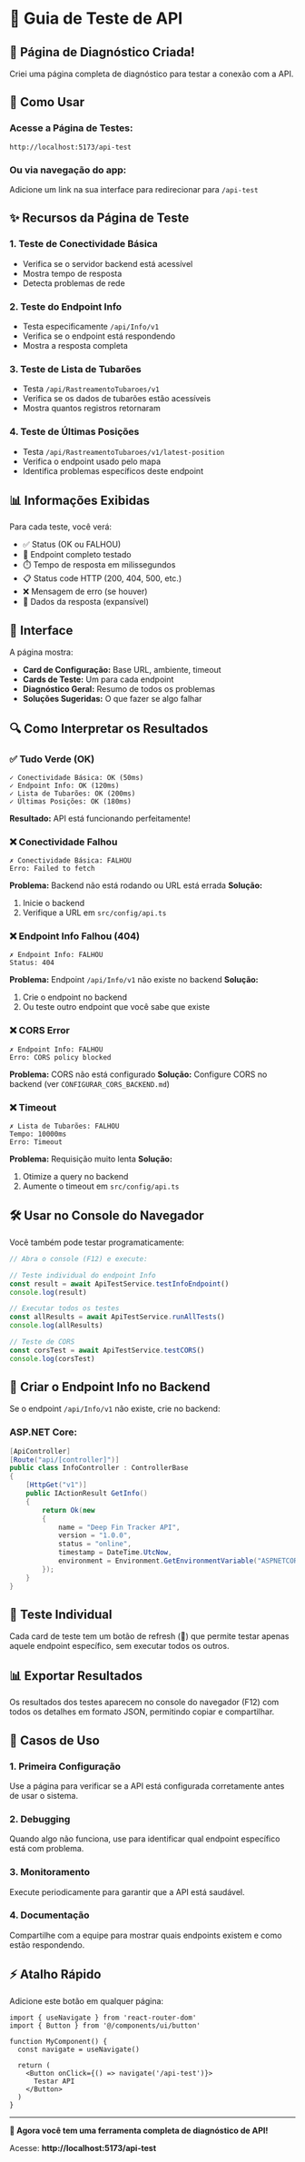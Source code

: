 # 🔧 Guia de Teste de API

## 🎯 Página de Diagnóstico Criada!

Criei uma página completa de diagnóstico para testar a conexão com a API.

## 🚀 Como Usar

### Acesse a Página de Testes:
```
http://localhost:5173/api-test
```

### Ou via navegação do app:
Adicione um link na sua interface para redirecionar para `/api-test`

## ✨ Recursos da Página de Teste

### 1. **Teste de Conectividade Básica**
- Verifica se o servidor backend está acessível
- Mostra tempo de resposta
- Detecta problemas de rede

### 2. **Teste do Endpoint Info**
- Testa especificamente `/api/Info/v1`
- Verifica se o endpoint está respondendo
- Mostra a resposta completa

### 3. **Teste de Lista de Tubarões**
- Testa `/api/RastreamentoTubaroes/v1`
- Verifica se os dados de tubarões estão acessíveis
- Mostra quantos registros retornaram

### 4. **Teste de Últimas Posições**
- Testa `/api/RastreamentoTubaroes/v1/latest-position`
- Verifica o endpoint usado pelo mapa
- Identifica problemas específicos deste endpoint

## 📊 Informações Exibidas

Para cada teste, você verá:
- ✅ Status (OK ou FALHOU)
- 🔗 Endpoint completo testado
- ⏱️ Tempo de resposta em milissegundos
- 📋 Status code HTTP (200, 404, 500, etc.)
- ❌ Mensagem de erro (se houver)
- 📄 Dados da resposta (expansível)

## 🎨 Interface

A página mostra:
- **Card de Configuração:** Base URL, ambiente, timeout
- **Cards de Teste:** Um para cada endpoint
- **Diagnóstico Geral:** Resumo de todos os problemas
- **Soluções Sugeridas:** O que fazer se algo falhar

## 🔍 Como Interpretar os Resultados

### ✅ Tudo Verde (OK)
```
✓ Conectividade Básica: OK (50ms)
✓ Endpoint Info: OK (120ms)
✓ Lista de Tubarões: OK (200ms)
✓ Últimas Posições: OK (180ms)
```
**Resultado:** API está funcionando perfeitamente!

### ❌ Conectividade Falhou
```
✗ Conectividade Básica: FALHOU
Erro: Failed to fetch
```
**Problema:** Backend não está rodando ou URL está errada
**Solução:** 
1. Inicie o backend
2. Verifique a URL em `src/config/api.ts`

### ❌ Endpoint Info Falhou (404)
```
✗ Endpoint Info: FALHOU
Status: 404
```
**Problema:** Endpoint `/api/Info/v1` não existe no backend
**Solução:** 
1. Crie o endpoint no backend
2. Ou teste outro endpoint que você sabe que existe

### ❌ CORS Error
```
✗ Endpoint Info: FALHOU
Erro: CORS policy blocked
```
**Problema:** CORS não está configurado
**Solução:** Configure CORS no backend (ver `CONFIGURAR_CORS_BACKEND.md`)

### ❌ Timeout
```
✗ Lista de Tubarões: FALHOU
Tempo: 10000ms
Erro: Timeout
```
**Problema:** Requisição muito lenta
**Solução:**
1. Otimize a query no backend
2. Aumente o timeout em `src/config/api.ts`

## 🛠️ Usar no Console do Navegador

Você também pode testar programaticamente:

```javascript
// Abra o console (F12) e execute:

// Teste individual do endpoint Info
const result = await ApiTestService.testInfoEndpoint()
console.log(result)

// Executar todos os testes
const allResults = await ApiTestService.runAllTests()
console.log(allResults)

// Teste de CORS
const corsTest = await ApiTestService.testCORS()
console.log(corsTest)
```

## 📝 Criar o Endpoint Info no Backend

Se o endpoint `/api/Info/v1` não existe, crie no backend:

### ASP.NET Core:

```csharp
[ApiController]
[Route("api/[controller]")]
public class InfoController : ControllerBase
{
    [HttpGet("v1")]
    public IActionResult GetInfo()
    {
        return Ok(new
        {
            name = "Deep Fin Tracker API",
            version = "1.0.0",
            status = "online",
            timestamp = DateTime.UtcNow,
            environment = Environment.GetEnvironmentVariable("ASPNETCORE_ENVIRONMENT")
        });
    }
}
```

## 🔄 Teste Individual

Cada card de teste tem um botão de refresh (🔄) que permite testar apenas aquele endpoint específico, sem executar todos os outros.

## 📊 Exportar Resultados

Os resultados dos testes aparecem no console do navegador (F12) com todos os detalhes em formato JSON, permitindo copiar e compartilhar.

## 🎯 Casos de Uso

### 1. Primeira Configuração
Use a página para verificar se a API está configurada corretamente antes de usar o sistema.

### 2. Debugging
Quando algo não funciona, use para identificar qual endpoint específico está com problema.

### 3. Monitoramento
Execute periodicamente para garantir que a API está saudável.

### 4. Documentação
Compartilhe com a equipe para mostrar quais endpoints existem e como estão respondendo.

## ⚡ Atalho Rápido

Adicione este botão em qualquer página:

```tsx
import { useNavigate } from 'react-router-dom'
import { Button } from '@/components/ui/button'

function MyComponent() {
  const navigate = useNavigate()
  
  return (
    <Button onClick={() => navigate('/api-test')}>
      Testar API
    </Button>
  )
}
```

---

**🎉 Agora você tem uma ferramenta completa de diagnóstico de API!**

Acesse: **http://localhost:5173/api-test**

